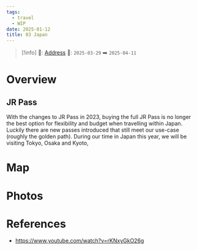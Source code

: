 ```yaml
---
tags:
  - travel
  - WIP
date: 2025-01-12
title: 03 Japan
---
```


> [!info]
>📌: [Address]()
>📅: `2025-03-29` ➡️ `2025-04-11`

# Overview

## JR Pass

With the changes to JR Pass in 2023, buying the full JR Pass is no longer the best option for flexibility and budget when travelling within Japan. Luckily there are new passes introduced that still meet our use-case (roughly the golden path). During our time in Japan this year, we will be visiting Tokyo, Osaka and Kyoto,

# Map

# Photos

# References

- https://www.youtube.com/watch?v=rKNxyGkO26g

